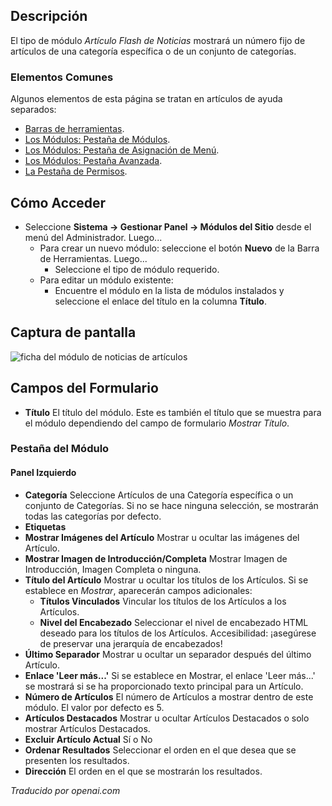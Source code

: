 <!-- Filename: Help4.x:Site_Modules:_Articles_-_Newsflash  / Display title: Modules : Articles - Flash d'actualités -->

## Descripción

El tipo de módulo *Artículo Flash de Noticias* mostrará un número fijo de 
artículos de una categoría específica o de un conjunto de categorías.

### Elementos Comunes

Algunos elementos de esta página se tratan en artículos de ayuda separados:

* [Barras de herramientas](jdocmanual?article=help/common-elements/toolbars).
* [Los Módulos: Pestaña de Módulos](jdocmanual?article=help/modules/modules-module-tab).
* [Los Módulos: Pestaña de Asignación de Menú](jdocmanual?article=help/modules/modules-menu-assignment-tab).
* [Los Módulos: Pestaña Avanzada](jdocmanual?article=help/modules/modules-advanced-tab).
* [La Pestaña de Permisos](jdocmanual?article=help/common-elements/edit-permissions).

## Cómo Acceder

- Seleccione **Sistema → Gestionar Panel → Módulos del Sitio** desde el
  menú del Administrador. Luego...
  - Para crear un nuevo módulo: seleccione el botón **Nuevo** de la Barra de Herramientas. Luego...
    - Seleccione el tipo de módulo requerido.
  - Para editar un módulo existente:
    - Encuentre el módulo en la lista de módulos instalados y seleccione el
      enlace del título en la columna **Título**.

## Captura de pantalla

![ficha del módulo de noticias de artículos](../../../es/images/modules-site/modules-articles-newsflash-module-tab.png)

## Campos del Formulario

- **Título** El título del módulo. Este es también el título que se muestra
  para el módulo dependiendo del campo de formulario *Mostrar Título*.

### Pestaña del Módulo

#### Panel Izquierdo

- **Categoría** Seleccione Artículos de una Categoría específica o un conjunto de
  Categorías. Si no se hace ninguna selección, se mostrarán todas las categorías por defecto.
- **Etiquetas** 
- **Mostrar Imágenes del Artículo** Mostrar u ocultar las imágenes del Artículo.
- **Mostrar Imagen de Introducción/Completa** Mostrar Imagen de Introducción, Imagen Completa o ninguna.
- **Título del Artículo** Mostrar u ocultar los títulos de los Artículos. Si se establece en *Mostrar*, aparecerán campos adicionales:
  - **Títulos Vinculados** Vincular los títulos de los Artículos a los Artículos.
  - **Nivel del Encabezado** Seleccionar el nivel de encabezado HTML deseado para los títulos de los Artículos. Accesibilidad: ¡asegúrese de preservar una jerarquía de encabezados!
- **Último Separador** Mostrar u ocultar un separador después del último Artículo.
- **Enlace 'Leer más...'** Si se establece en Mostrar, el enlace 'Leer más...' se mostrará 
  si se ha proporcionado texto principal para un Artículo.
- **Número de Artículos** El número de Artículos a mostrar dentro de este módulo. El valor por defecto es 5.
- **Artículos Destacados** Mostrar u ocultar Artículos Destacados o solo mostrar Artículos Destacados.
- **Excluir Artículo Actual** Sí o No
- **Ordenar Resultados** Seleccionar el orden en el que desea que se presenten los resultados.
- **Dirección** El orden en el que se mostrarán los resultados.

*Traducido por openai.com*

